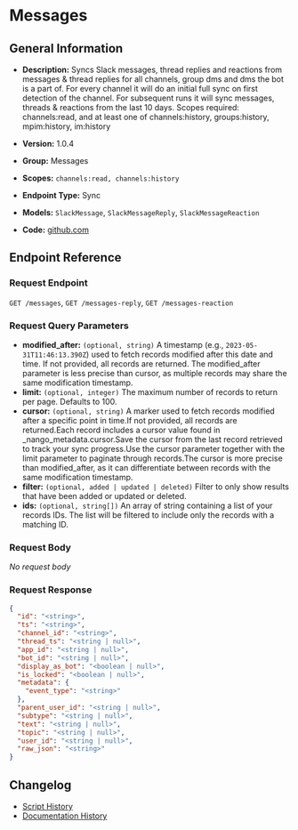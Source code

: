 <!-- BEGIN GENERATED CONTENT -->
# Messages

## General Information

- **Description:** Syncs Slack messages, thread replies and reactions from messages &
thread replies for all channels, group dms and dms the bot is a part
of. For every channel it will do an initial full sync on first
detection of the channel. For subsequent runs it will sync messages,
threads & reactions from the last 10 days. Scopes required:
channels:read, and at least one of
channels:history, groups:history, mpim:history, im:history

- **Version:** 1.0.4
- **Group:** Messages
- **Scopes:** `channels:read, channels:history`
- **Endpoint Type:** Sync
- **Models:** `SlackMessage`, `SlackMessageReply`, `SlackMessageReaction`
- **Code:** [github.com](https://github.com/NangoHQ/integration-templates/tree/main/integrations/slack/syncs/messages.ts)


## Endpoint Reference

### Request Endpoint

`GET /messages`, `GET /messages-reply`, `GET /messages-reaction`

### Request Query Parameters

- **modified_after:** `(optional, string)` A timestamp (e.g., `2023-05-31T11:46:13.390Z`) used to fetch records modified after this date and time. If not provided, all records are returned. The modified_after parameter is less precise than cursor, as multiple records may share the same modification timestamp.
- **limit:** `(optional, integer)` The maximum number of records to return per page. Defaults to 100.
- **cursor:** `(optional, string)` A marker used to fetch records modified after a specific point in time.If not provided, all records are returned.Each record includes a cursor value found in _nango_metadata.cursor.Save the cursor from the last record retrieved to track your sync progress.Use the cursor parameter together with the limit parameter to paginate through records.The cursor is more precise than modified_after, as it can differentiate between records with the same modification timestamp.
- **filter:** `(optional, added | updated | deleted)` Filter to only show results that have been added or updated or deleted.
- **ids:** `(optional, string[])` An array of string containing a list of your records IDs. The list will be filtered to include only the records with a matching ID.

### Request Body

_No request body_

### Request Response

```json
{
  "id": "<string>",
  "ts": "<string>",
  "channel_id": "<string>",
  "thread_ts": "<string | null>",
  "app_id": "<string | null>",
  "bot_id": "<string | null>",
  "display_as_bot": "<boolean | null>",
  "is_locked": "<boolean | null>",
  "metadata": {
    "event_type": "<string>"
  },
  "parent_user_id": "<string | null>",
  "subtype": "<string | null>",
  "text": "<string | null>",
  "topic": "<string | null>",
  "user_id": "<string | null>",
  "raw_json": "<string>"
}
```

## Changelog

- [Script History](https://github.com/NangoHQ/integration-templates/commits/main/integrations/slack/syncs/messages.ts)
- [Documentation History](https://github.com/NangoHQ/integration-templates/commits/main/integrations/slack/syncs/messages.md)

<!-- END  GENERATED CONTENT -->

